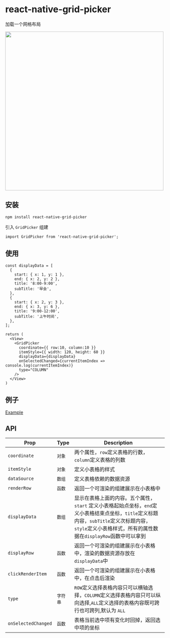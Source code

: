 # react-native-grid-picker

加载一个网格布局

<img src="http://omoxprgv1.bkt.clouddn.com/react-native-grid-picker.gif" width="500" /> 

## 安装

```
npm install react-native-grid-picker 
```

引入 ``GridPicker`` 组建

```
import GridPicker from 'react-native-grid-picker';
```

## 使用

```
const displayData = [
  {
    start: { x: 1, y: 1 },
    end: { x: 2, y: 2 },
    title: '8:00-9:00',
    subTitle: '早会',
  },
  {
    start: { x: 2, y: 3 },
    end: { x: 3, y: 6 },
    title: '9:00-12:00',
    subTitle: '上午时间',
  },
];

return (
  <View>
    <GridPicker
      coordinate={{ row:10, column:10 }}
      itemStyle={{ width: 120, height: 60 }}
      displayData={displayData}
      onSelectedChanged={currentItemIndex => console.log(currentItemIndex)}
      type="COLUMN"
    />
  </View>
)

```

## 例子
[Example](https://github.com/GuoMeng6/react-native-grid-picker/blob/master/exampleApp/App.js)

## API
| Prop | Type | Description |
|------|------|-------------|
| ``coordinate`` | ``对象`` | 两个属性，`row`定义表格的行数，`column`定义表格的列数 |
| ``itemStyle`` | ``对象`` | 定义小表格的样式 |
| ``dataSource`` | ``数组`` | 定义表格依赖的数据资源 |
| ``renderRow`` | ``函数`` | 返回一个可渲染的组建展示在小表格中 |
| ``displayData`` | ``数组`` | 显示在表格上面的内容。五个属性，``start`` 定义小表格起始点坐标，`end`定义小表格结束点坐标，`title`定义标题内容，`subTitle`定义次标题内容，`style`定义小表格样式，所有的属性数据在`displayRow`函数中可以拿到 |
| ``displayRow`` | ``函数`` | 返回一个可渲染的组建展示在小表格中，渲染的数据资源存放在`displayData`中 |
| ``clickRenderItem`` | ``函数`` | 返回一个可渲染的组建展示在小表格中，在点击后渲染 |
| ``type`` | ``字符串`` | `ROW`定义选择表格内容只可以横轴选择，`COLUMN`定义选择表格内容只可以纵向选择,`ALL`定义选择的表格内容既可跨行也可跨列,默认为 `ALL` |
| ``onSelectedChanged`` | ``函数`` | 表格当前选中项有变化时回掉，返回选中项的坐标 |



